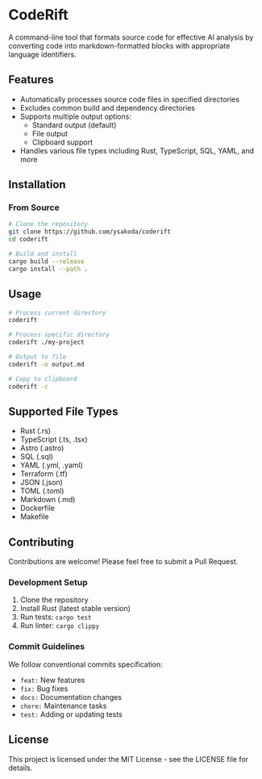 # CodeRift

A command-line tool that formats source code for effective AI analysis by converting code into markdown-formatted blocks with appropriate language identifiers.

## Features

- Automatically processes source code files in specified directories
- Excludes common build and dependency directories
- Supports multiple output options:
  - Standard output (default)
  - File output
  - Clipboard support
- Handles various file types including Rust, TypeScript, SQL, YAML, and more

## Installation

### From Source

```bash
# Clone the repository
git clone https://github.com/ysakoda/coderift
cd coderift

# Build and install
cargo build --release
cargo install --path .
```

## Usage

```bash
# Process current directory
coderift

# Process specific directory
coderift ./my-project

# Output to file
coderift -o output.md

# Copy to clipboard
coderift -c
```

## Supported File Types

- Rust (.rs)
- TypeScript (.ts, .tsx)
- Astro (.astro)
- SQL (.sql)
- YAML (.yml, .yaml)
- Terraform (.tf)
- JSON (.json)
- TOML (.toml)
- Markdown (.md)
- Dockerfile
- Makefile

## Contributing

Contributions are welcome! Please feel free to submit a Pull Request.

### Development Setup

1. Clone the repository
2. Install Rust (latest stable version)
3. Run tests: `cargo test`
4. Run linter: `cargo clippy`

### Commit Guidelines

We follow conventional commits specification:
- `feat:` New features
- `fix:` Bug fixes
- `docs:` Documentation changes
- `chore:` Maintenance tasks
- `test:` Adding or updating tests

## License

This project is licensed under the MIT License - see the LICENSE file for details.
